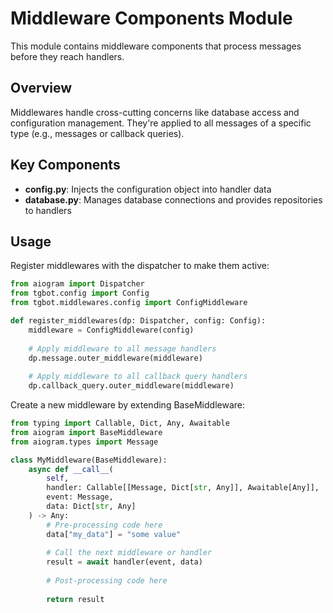 # Middleware Components Module

This module contains middleware components that process messages before they reach handlers.

## Overview

Middlewares handle cross-cutting concerns like database access and configuration management. They're applied to all messages of a specific type (e.g., messages or callback queries).

## Key Components

- **config.py**: Injects the configuration object into handler data
- **database.py**: Manages database connections and provides repositories to handlers

## Usage

Register middlewares with the dispatcher to make them active:

```python
from aiogram import Dispatcher
from tgbot.config import Config
from tgbot.middlewares.config import ConfigMiddleware

def register_middlewares(dp: Dispatcher, config: Config):
    middleware = ConfigMiddleware(config)
    
    # Apply middleware to all message handlers
    dp.message.outer_middleware(middleware)
    
    # Apply middleware to all callback query handlers
    dp.callback_query.outer_middleware(middleware)
```

Create a new middleware by extending BaseMiddleware:

```python
from typing import Callable, Dict, Any, Awaitable
from aiogram import BaseMiddleware
from aiogram.types import Message

class MyMiddleware(BaseMiddleware):
    async def __call__(
        self,
        handler: Callable[[Message, Dict[str, Any]], Awaitable[Any]],
        event: Message,
        data: Dict[str, Any]
    ) -> Any:
        # Pre-processing code here
        data["my_data"] = "some value"
        
        # Call the next middleware or handler
        result = await handler(event, data)
        
        # Post-processing code here
        
        return result
```